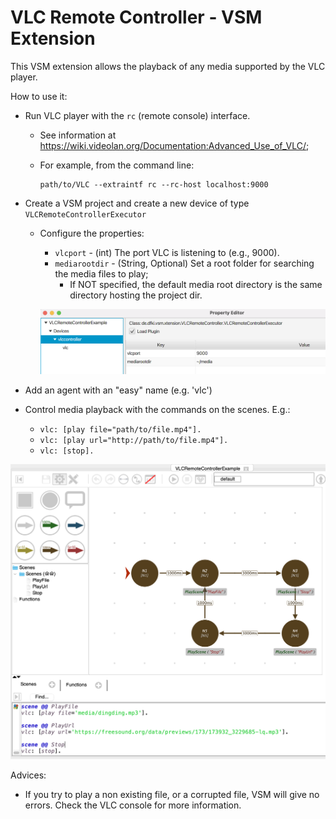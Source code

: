 # VLC Remote Controller - VSM Extension

This VSM extension allows the playback of any media supported by the VLC player.

How to use it:
* Run VLC player with the `rc` (remote console) interface.
  * See information at <https://wiki.videolan.org/Documentation:Advanced_Use_of_VLC/>;
  * For example, from the command line:

        path/to/VLC --extraintf rc --rc-host localhost:9000

* Create a VSM project and create a new device of type `VLCRemoteControllerExecutor`
  * Configure the properties:
    * `vlcport` - (int) The port VLC is listening to (e.g., 9000).
    * `mediarootdir` - (String, Optional) Set a root folder for searching the media files to play;
      * If NOT specified, the default media root directory is the same directory hosting the project dir.

    ![Example Configuration](images/DemoConfig.png)

* Add an agent with an "easy" name (e.g. 'vlc')
* Control media playback with the commands on the scenes. E.g.:
  * `vlc: [play file="path/to/file.mp4"].`
  * `vlc: [play url="http://path/to/file.mp4"].`
  * `vlc: [stop].`

![Example Configuration](images/DemoProject.png)



Advices:

* If you try to play a non existing file, or a corrupted file, VSM will give no errors. Check the VLC console for more information.
   
